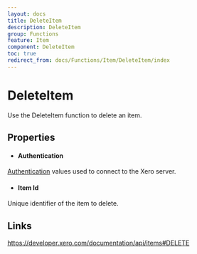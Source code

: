 ```yaml
---
layout: docs
title: DeleteItem
description: DeleteItem
group: Functions
feature: Item
component: DeleteItem
toc: true
redirect_from: docs/Functions/Item/DeleteItem/index
---
```

DeleteItem
============

Use the DeleteItem function to delete an item.

Properties
----------

- #### Authentication
[Authentication](../../../Common/Authentication/Index.md) values used to connect to the Xero server.
- #### Item Id
Unique identifier of the item to delete.


Links
-----

https://developer.xero.com/documentation/api/items#DELETE
